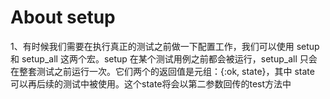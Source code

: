 # About setup
1、有时候我们需要在执行真正的测试之前做一下配置工作，我们可以使用 setup 和 setup_all 这两个宏。setup 在某个测试用例之前都会被运行，setup_all 只会在整套测试之前运行一次。它们两个的返回值是元组：{:ok, state}，其中 state 可以再后续的测试中被使用。这个state将会以第二参数回传的test方法中


